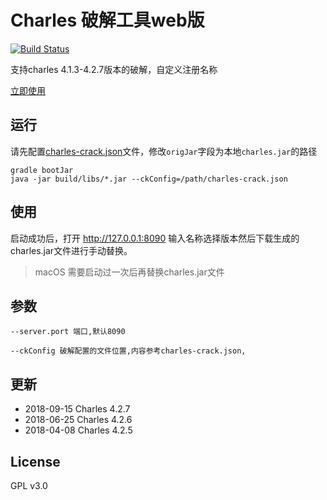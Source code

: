 # Charles 破解工具web版

[![Build Status](https://travis-ci.org/8enet/Charles-Crack.svg?branch=master)](https://travis-ci.org/8enet/Charles-Crack)

支持charles 4.1.3-4.2.7版本的破解，自定义注册名称

[立即使用](https://www.zzzmode.com/mytools/charles/)


## 运行
请先配置[charles-crack.json](src/main/resources/charles-crack.json)文件，修改`origJar`字段为本地`charles.jar`的路径

```
gradle bootJar
java -jar build/libs/*.jar --ckConfig=/path/charles-crack.json

```

## 使用
启动成功后，打开 http://127.0.0.1:8090 输入名称选择版本然后下载生成的charles.jar文件进行手动替换。
> macOS 需要启动过一次后再替换charles.jar文件

## 参数

```
--server.port 端口,默认8090

--ckConfig 破解配置的文件位置,内容参考charles-crack.json,
``` 

## 更新
* 2018-09-15 Charles 4.2.7
* 2018-06-25 Charles 4.2.6
* 2018-04-08 Charles 4.2.5

## License
GPL v3.0
